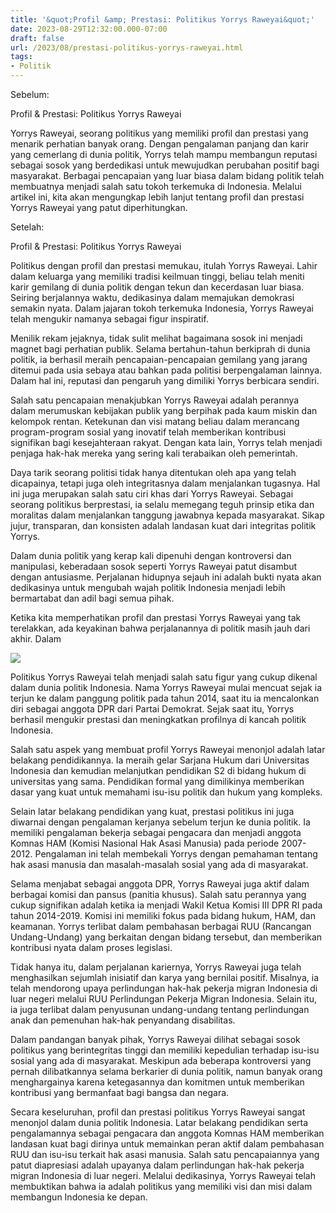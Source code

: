 ```yaml
---
title: '&quot;Profil &amp; Prestasi: Politikus Yorrys Raweyai&quot;'
date: 2023-08-29T12:32:00.000-07:00
draft: false
url: /2023/08/prestasi-politikus-yorrys-raweyai.html
tags: 
- Politik
---
```


  

Sebelum:  
  
Profil & Prestasi: Politikus Yorrys Raweyai

  

Yorrys Raweyai, seorang politikus yang memiliki profil dan prestasi yang menarik perhatian banyak orang. Dengan pengalaman panjang dan karir yang cemerlang di dunia politik, Yorrys telah mampu membangun reputasi sebagai sosok yang berdedikasi untuk mewujudkan perubahan positif bagi masyarakat. Berbagai pencapaian yang luar biasa dalam bidang politik telah membuatnya menjadi salah satu tokoh terkemuka di Indonesia. Melalui artikel ini, kita akan mengungkap lebih lanjut tentang profil dan prestasi Yorrys Raweyai yang patut diperhitungkan.

  

Setelah:  
  
Profil & Prestasi: Politikus Yorrys Raweyai

  

Politikus dengan profil dan prestasi memukau, itulah Yorrys Raweyai. Lahir dalam keluarga yang memiliki tradisi keilmuan tinggi, beliau telah meniti karir gemilang di dunia politik dengan tekun dan kecerdasan luar biasa. Seiring berjalannya waktu, dedikasinya dalam memajukan demokrasi semakin nyata. Dalam jajaran tokoh terkemuka Indonesia, Yorrys Raweyai telah mengukir namanya sebagai figur inspiratif.

  

Menilik rekam jejaknya, tidak sulit melihat bagaimana sosok ini menjadi magnet bagi perhatian publik. Selama bertahun-tahun berkiprah di dunia politik, ia berhasil meraih pencapaian-pencapaian gemilang yang jarang ditemui pada usia sebaya atau bahkan pada politisi berpengalaman lainnya. Dalam hal ini, reputasi dan pengaruh yang dimiliki Yorrys berbicara sendiri.

  

Salah satu pencapaian menakjubkan Yorrys Raweyai adalah perannya dalam merumuskan kebijakan publik yang berpihak pada kaum miskin dan kelompok rentan. Ketekunan dan visi matang beliau dalam merancang program-program sosial yang inovatif telah memberikan kontribusi signifikan bagi kesejahteraan rakyat. Dengan kata lain, Yorrys telah menjadi penjaga hak-hak mereka yang sering kali terabaikan oleh pemerintah.

  

Daya tarik seorang politisi tidak hanya ditentukan oleh apa yang telah dicapainya, tetapi juga oleh integritasnya dalam menjalankan tugasnya. Hal ini juga merupakan salah satu ciri khas dari Yorrys Raweyai. Sebagai seorang politikus berprestasi, ia selalu memegang teguh prinsip etika dan moralitas dalam menjalankan tanggung jawabnya kepada masyarakat. Sikap jujur, transparan, dan konsisten adalah landasan kuat dari integritas politik Yorrys.

  

Dalam dunia politik yang kerap kali dipenuhi dengan kontroversi dan manipulasi, keberadaan sosok seperti Yorrys Raweyai patut disambut dengan antusiasme. Perjalanan hidupnya sejauh ini adalah bukti nyata akan dedikasinya untuk mengubah wajah politik Indonesia menjadi lebih bermartabat dan adil bagi semua pihak.

  

Ketika kita memperhatikan profil dan prestasi Yorrys Raweyai yang tak terelakkan, ada keyakinan bahwa perjalanannya di politik masih jauh dari akhir. Dalam

  

![](https://cdn.antaranews.com/cache/800x533/2019/05/20/Yorrys-Raweyai.jpg)

  

Politikus Yorrys Raweyai telah menjadi salah satu figur yang cukup dikenal dalam dunia politik Indonesia. Nama Yorrys Raweyai mulai mencuat sejak ia terjun ke dalam panggung politik pada tahun 2014, saat itu ia mencalonkan diri sebagai anggota DPR dari Partai Demokrat. Sejak saat itu, Yorrys berhasil mengukir prestasi dan meningkatkan profilnya di kancah politik Indonesia.

  

Salah satu aspek yang membuat profil Yorrys Raweyai menonjol adalah latar belakang pendidikannya. Ia meraih gelar Sarjana Hukum dari Universitas Indonesia dan kemudian melanjutkan pendidikan S2 di bidang hukum di universitas yang sama. Pendidikan formal yang dimilikinya memberikan dasar yang kuat untuk memahami isu-isu politik dan hukum yang kompleks.

  

Selain latar belakang pendidikan yang kuat, prestasi politikus ini juga diwarnai dengan pengalaman kerjanya sebelum terjun ke dunia politik. Ia memiliki pengalaman bekerja sebagai pengacara dan menjadi anggota Komnas HAM (Komisi Nasional Hak Asasi Manusia) pada periode 2007-2012. Pengalaman ini telah membekali Yorrys dengan pemahaman tentang hak asasi manusia dan masalah-masalah sosial yang ada di masyarakat.

  

Selama menjabat sebagai anggota DPR, Yorrys Raweyai juga aktif dalam berbagai komisi dan pansus (panitia khusus). Salah satu perannya yang cukup signifikan adalah ketika ia menjadi Wakil Ketua Komisi III DPR RI pada tahun 2014-2019. Komisi ini memiliki fokus pada bidang hukum, HAM, dan keamanan. Yorrys terlibat dalam pembahasan berbagai RUU (Rancangan Undang-Undang) yang berkaitan dengan bidang tersebut, dan memberikan kontribusi nyata dalam proses legislasi.

  

Tidak hanya itu, dalam perjalanan kariernya, Yorrys Raweyai juga telah menghasilkan sejumlah inisiatif dan karya yang bernilai positif. Misalnya, ia telah mendorong upaya perlindungan hak-hak pekerja migran Indonesia di luar negeri melalui RUU Perlindungan Pekerja Migran Indonesia. Selain itu, ia juga terlibat dalam penyusunan undang-undang tentang perlindungan anak dan pemenuhan hak-hak penyandang disabilitas.

  

Dalam pandangan banyak pihak, Yorrys Raweyai dilihat sebagai sosok politikus yang berintegritas tinggi dan memiliki kepedulian terhadap isu-isu sosial yang ada di masyarakat. Meskipun ada beberapa kontroversi yang pernah dilibatkannya selama berkarier di dunia politik, namun banyak orang menghargainya karena ketegasannya dan komitmen untuk memberikan kontribusi yang bermanfaat bagi bangsa dan negara.

  

Secara keseluruhan, profil dan prestasi politikus Yorrys Raweyai sangat menonjol dalam dunia politik Indonesia. Latar belakang pendidikan serta pengalamannya sebagai pengacara dan anggota Komnas HAM memberikan landasan kuat bagi dirinya untuk memainkan peran aktif dalam pembahasan RUU dan isu-isu terkait hak asasi manusia. Salah satu pencapaiannya yang patut diapresiasi adalah upayanya dalam perlindungan hak-hak pekerja migran Indonesia di luar negeri. Melalui dedikasinya, Yorrys Raweyai telah membuktikan bahwa ia adalah politikus yang memiliki visi dan misi dalam membangun Indonesia ke depan.
